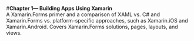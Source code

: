 #<b>Chapter 1— Building Apps Using Xamarin</b><br/>
A Xamarin.Forms primer and a comparison of XAML vs. C# and Xamarin.Forms vs. platform-specific approaches, such as Xamarin.iOS and Xamarin.Android. Covers Xamarin.Forms solutions, pages, layouts, and views.

